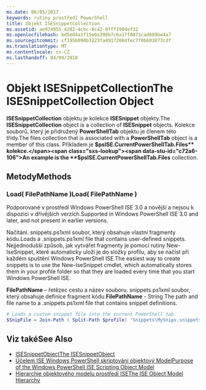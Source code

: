 ```yaml
---
ms.date: 06/05/2017
keywords: rutiny prostředí PowerShell
title: Objekt ISESnippetCollection
ms.assetid: ae974955-4282-4cbc-8c42-0fff1904ef32
ms.openlocfilehash: bd5ed4a1f15e0a398b7c6a17f0071cad889be4a7
ms.sourcegitcommit: cf195b090b3223fa4917206dfec7f0b603873cdf
ms.translationtype: MT
ms.contentlocale: cs-CZ
ms.lasthandoff: 04/09/2018
---
```

# <a name="the-isesnippetcollection-object"></a><span data-ttu-id="c72a6-103">Objekt ISESnippetCollection</span><span class="sxs-lookup"><span data-stu-id="c72a6-103">The ISESnippetCollection Object</span></span>

<span data-ttu-id="c72a6-104">**ISESnippetCollection** objektu je kolekce **ISESnippet** objekty.</span><span class="sxs-lookup"><span data-stu-id="c72a6-104">The **ISESnippetCollection** object is a collection of **ISESnippet** objects.</span></span> <span data-ttu-id="c72a6-105">Kolekce souborů, který je přidružený **PowerShellTab** objektu je členem této třídy.</span><span class="sxs-lookup"><span data-stu-id="c72a6-105">The files collection that is associated with a **PowerShellTab** object is a member of this class.</span></span> <span data-ttu-id="c72a6-106">Příkladem je **$psISE.CurrentPowerShellTab.Files** kolekce.</span><span class="sxs-lookup"><span data-stu-id="c72a6-106">An example is the **$psISE.CurrentPowerShellTab.Files** collection.</span></span>

## <a name="methods"></a><span data-ttu-id="c72a6-107">Metody</span><span class="sxs-lookup"><span data-stu-id="c72a6-107">Methods</span></span>

### <a name="load-filepathname-"></a><span data-ttu-id="c72a6-108">Load\( FilePathName \)</span><span class="sxs-lookup"><span data-stu-id="c72a6-108">Load\( FilePathName \)</span></span>

<span data-ttu-id="c72a6-109">Podporované v prostředí Windows PowerShell ISE 3.0 a novější a nejsou k dispozici v dřívějších verzích.</span><span class="sxs-lookup"><span data-stu-id="c72a6-109">Supported in Windows PowerShell ISE 3.0 and later, and not present in earlier versions.</span></span>

<span data-ttu-id="c72a6-110">Načítání. snippets.ps1xml soubor, který obsahuje vlastní fragmenty kódu.</span><span class="sxs-lookup"><span data-stu-id="c72a6-110">Loads a .snippets.ps1xml file that contains user-defined snippets.</span></span> <span data-ttu-id="c72a6-111">Nejjednodušší způsob, jak vytvářet fragmenty je pomocí rutiny New-IseSnippet, které automaticky uloží je do složky profilu, aby se načíst při každém spuštění Windows PowerShell ISE.</span><span class="sxs-lookup"><span data-stu-id="c72a6-111">The easiest way to create snippets is to use the New-IseSnippet cmdlet, which automatically stores them in your profile folder so that they are loaded every time that you start Windows PowerShell ISE.</span></span>

<span data-ttu-id="c72a6-112">**FilePathName** – řetězec cestu a název souboru. snippets.ps1xml soubor, který obsahuje definice fragment kódu.</span><span class="sxs-lookup"><span data-stu-id="c72a6-112">**FilePathName** - String The path and file name to a .snippets.ps1xml file that contains snippet definitions.</span></span>

```powershell
# Loads a custom snippet file into the current PowerShell tab.
$SnipFile = Join-Path ( Split-Path $profile) 'Snippets\MySnips.snippets.ps1xml' $psISE.CurrentPowerShellTab.Snippets.Add($SnipPath)
```

## <a name="see-also"></a><span data-ttu-id="c72a6-113">Viz také</span><span class="sxs-lookup"><span data-stu-id="c72a6-113">See Also</span></span>

- [<span data-ttu-id="c72a6-114">ISESnippetObject</span><span class="sxs-lookup"><span data-stu-id="c72a6-114">The ISESnippetObject</span></span>](The-ISESnippetObject.md)
- [<span data-ttu-id="c72a6-115">Účelem ISE Windows PowerShell skriptování objektový Model</span><span class="sxs-lookup"><span data-stu-id="c72a6-115">Purpose of the Windows PowerShell ISE Scripting Object Model</span></span>](Purpose-of-the-Windows-PowerShell-ISE-Scripting-Object-Model.md)
- [<span data-ttu-id="c72a6-116">Hierarchie objektového modelu prostředí ISE</span><span class="sxs-lookup"><span data-stu-id="c72a6-116">The ISE Object Model Hierarchy</span></span>](The-ISE-Object-Model-Hierarchy.md)